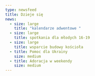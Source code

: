 ```yaml
---
type: newsfeed
title: Dzieje się
news:
  - size: large
    title: "kalendarze adwentowe "
  - size: large
    title: spotkania dla młodych 16-19
  - size: large
    title: wsparcie budowy kościoła
  - title: Pomoc dla Ukrainy
    size: medium
  - title: Adoracja w weekendy
    size: medium
---
```

